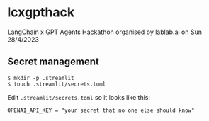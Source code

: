 # lcxgpthack
LangChain x GPT Agents Hackathon organised by lablab.ai on Sun 28/4/2023

## Secret management

````
$ mkdir -p .streamlit
$ touch .streamlit/secrets.toml
````

Edit `.streamlit/secrets.toml` so it looks like this:

````
OPENAI_API_KEY = "your secret that no one else should know"
````
